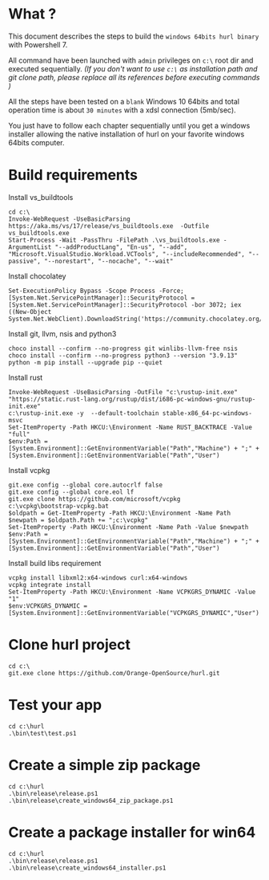 # What ?

This document describes the steps to build the `windows 64bits hurl binary` with Powershell 7.

All command have been launched with `admin` privileges on `c:\` root dir and executed sequentially. *(If you don't want to use `c:\` as installation path and git clone path, please replace all its references before executing commands )*

All the steps have been tested on a `blank` Windows 10 64bits and total operation time is about `30 minutes` with a xdsl connection (5mb/sec). 

You just have to follow each chapter sequentially until you get a windows installer allowing the native installation of hurl on your favorite windows 64bits computer.

# Build requirements

Install vs_buildtools

```pwsh
cd c:\
Invoke-WebRequest -UseBasicParsing https://aka.ms/vs/17/release/vs_buildtools.exe  -Outfile vs_buildtools.exe
Start-Process -Wait -PassThru -FilePath .\vs_buildtools.exe -ArgumentList "--addProductLang", "En-us", "--add", "Microsoft.VisualStudio.Workload.VCTools", "--includeRecommended", "--passive", "--norestart", "--nocache", "--wait"
```

Install chocolatey

```pwsh
Set-ExecutionPolicy Bypass -Scope Process -Force; [System.Net.ServicePointManager]::SecurityProtocol = [System.Net.ServicePointManager]::SecurityProtocol -bor 3072; iex ((New-Object System.Net.WebClient).DownloadString('https://community.chocolatey.org/install.ps1'))
```

Install git, llvm, nsis and python3

```pwsh
choco install --confirm --no-progress git winlibs-llvm-free nsis
choco install --confirm --no-progress python3 --version "3.9.13"
python -m pip install --upgrade pip --quiet
```

Install rust

```pwsh
Invoke-WebRequest -UseBasicParsing -OutFile "c:\rustup-init.exe" "https://static.rust-lang.org/rustup/dist/i686-pc-windows-gnu/rustup-init.exe"
c:\rustup-init.exe -y  --default-toolchain stable-x86_64-pc-windows-msvc
Set-ItemProperty -Path HKCU:\Environment -Name RUST_BACKTRACE -Value "full"
$env:Path = [System.Environment]::GetEnvironmentVariable("Path","Machine") + ";" + [System.Environment]::GetEnvironmentVariable("Path","User") 
```

Install vcpkg

```pwsh
git.exe config --global core.autocrlf false
git.exe config --global core.eol lf
git.exe clone https://github.com/microsoft/vcpkg
c:\vcpkg\bootstrap-vcpkg.bat
$oldpath = Get-ItemProperty -Path HKCU:\Environment -Name Path
$newpath = $oldpath.Path += ";c:\vcpkg"
Set-ItemProperty -Path HKCU:\Environment -Name Path -Value $newpath
$env:Path = [System.Environment]::GetEnvironmentVariable("Path","Machine") + ";" + [System.Environment]::GetEnvironmentVariable("Path","User") 
```

Install build libs requirement

```pwsh
vcpkg install libxml2:x64-windows curl:x64-windows
vcpkg integrate install
Set-ItemProperty -Path HKCU:\Environment -Name VCPKGRS_DYNAMIC -Value "1"
$env:VCPKGRS_DYNAMIC = [System.Environment]::GetEnvironmentVariable("VCPKGRS_DYNAMIC","User")
```

# Clone hurl project

```pwsh
cd c:\
git.exe clone https://github.com/Orange-OpenSource/hurl.git
```

# Test your app

```pwsh
cd c:\hurl
.\bin\test\test.ps1
```

# Create a simple zip package

```pwsh
cd c:\hurl
.\bin\release\release.ps1
.\bin\release\create_windows64_zip_package.ps1
```

# Create a package installer for win64

```pwsh
cd c:\hurl
.\bin\release\release.ps1
.\bin\release\create_windows64_installer.ps1
```


